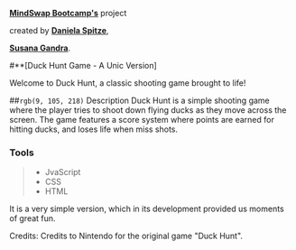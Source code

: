 **[MindSwap Bootcamp's](https://mindswap.academy/)** project

created by **[Daniela Spitze](https://github.com/DaniSpitzer/)**,

**[Susana Gandra](https://github.com/susanagandra/)**.


#**[Duck Hunt Game - A Unic Version]

Welcome to Duck Hunt, a classic shooting game brought to life!

##`rgb(9, 105, 218)` Description
Duck Hunt is a simple shooting game where the player tries to shoot down flying ducks as they move across the screen. The game features a score system where points are earned for hitting ducks, and loses life when miss shots.

### Tools

> - JvaScript
> - CSS
> - HTML


It is a very simple version, which in its development provided us moments of great fun.

Credits:
Credits to Nintendo for the original game "Duck Hunt".
